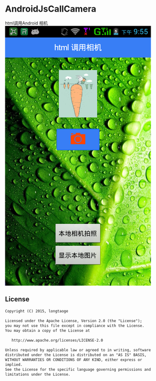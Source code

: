 # AndroidJsCallCamera
html调用Android 相机
![](https://github.com/longtaoge/AndroidJsCallCamera/blob/master/app/src/main/res/drawable/callcamera.png)

License
--------

    Copyright (C) 2015, longtaoge

    Licensed under the Apache License, Version 2.0 (the "License");
    you may not use this file except in compliance with the License.
    You may obtain a copy of the License at

       http://www.apache.org/licenses/LICENSE-2.0

    Unless required by applicable law or agreed to in writing, software
    distributed under the License is distributed on an "AS IS" BASIS,
    WITHOUT WARRANTIES OR CONDITIONS OF ANY KIND, either express or implied.
    See the License for the specific language governing permissions and
    limitations under the License.
